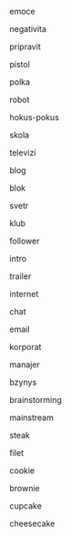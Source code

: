 ---
---

emoce 

negativita 

pripravit 

pistol 

polka 

robot 

hokus-pokus 

skola 

televizi 

blog 

blok 

svetr 

klub 

follower

intro

trailer

internet 

chat 

email 

korporat 

manajer 

bzynys 

brainstorming 

mainstream 

steak

filet 

cookie 

brownie 

cupcake 

cheesecake 



